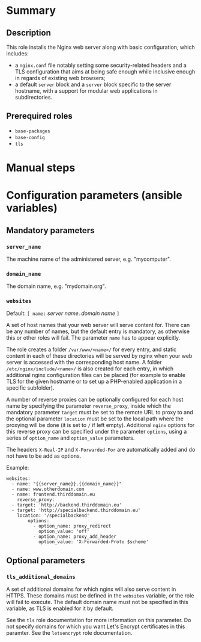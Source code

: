 # Summary

## Description

This role installs the Nginx web server along with basic configuration, which
includes:

- a `nginx.conf` file notably setting some security-related headers and a TLS
  configuration that aims at being safe enough while inclusive enough in regards
  of existing web browsers;
- a default `server` block and a `server` block specific to the server hostname,
  with a support for modular web applications in subdirectories.

## Prerequired roles

- `base-packages`
- `base-config`
- `tls`

# Manual steps

# Configuration parameters (ansible variables)

## Mandatory parameters

### `server_name`

The machine name of the administered server, e.g. "mycomputer".

### `domain_name`

The domain name, e.g. "mydomain.org".

### `websites`

Default: `[ name:` _server name_`.`_domain name_ `]`

A set of host names that your web server will serve content for. There can be
any number of names, but the default entry is mandatory, as otherwise this or
other roles will fail. The parameter `name` has to appear explicitly.

The role creates a folder `/var/www/<name>/` for every entry, and static content
in each of these directories will be served by nginx when your web server is
accessed with the corresponding host name. A folder `/etc/nginx/include/<name>/`
is also created for each entry, in which additional nginx configuration files
can be placed (for example to enable TLS for the given hostname or to set up a
PHP-enabled application in a specific subfolder).

A number of reverse proxies can be optionally configured for each host name by
specifying the parameter `reverse_proxy`, inside which the mandatory parameter
`target` must be set to the remote URL to proxy to and the optional parameter
`location` must be set to the local path where the proxying will be done (it is
set to `/` if left empty). Additional `nginx` options for this reverse proxy can
be specified under the parameter `options`, using a series of `option_name` and
`option_value` parameters.

The headers `X-Real-IP` and `X-Forwarded-For` are automatically added and do not
have to be add as options.

Example:

    websites:
      - name: "{{server_name}}.{{domain_name}}"
      - name: www.otherdomain.com
      - name: frontend.thirddomain.eu
        reverse_proxy:
	  - target: 'http://backend.thirddomain.eu'
	  - target: 'http://specialbackend.thirddomain.eu'
	    location: '/specialbackend'
            options:
              - option_name: proxy_redirect
                option_value: 'off'
              - option_name: proxy_add_header
                option_value: 'X-Forwarded-Proto $scheme'

## Optional parameters

### `tls_additional_domains`

A set of additional domains for which nginx will also serve content in HTTPS.
These domains must be defined in the `websites` variable, or the role will fail
to execute. The default domain name must not be specified in this variable, as
TLS is enabled for it by default.

See the `tls` role documentation for more information on this parameter. Do not
specify domains for which you want Let's Encrypt certificates in this paramter.
See the `letsencrypt` role documentation.

